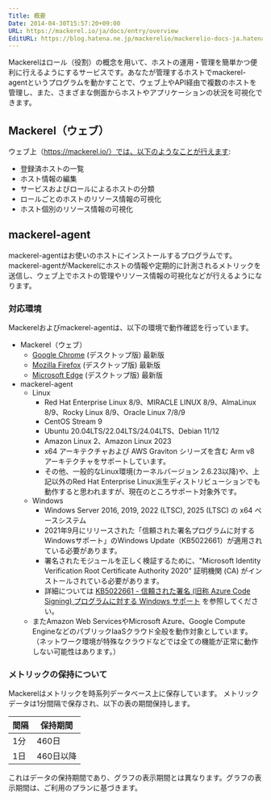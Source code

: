 ```yaml
---
Title: 概要
Date: 2014-04-30T15:57:20+09:00
URL: https://mackerel.io/ja/docs/entry/overview
EditURL: https://blog.hatena.ne.jp/mackerelio/mackerelio-docs-ja.hatenablog.mackerel.io/atom/entry/12921228815722985455
---
```


Mackerelはロール（役割）の概念を用いて、ホストの運用・管理を簡単かつ便利に行えるようにするサービスです。あなたが管理するホストでmackerel-agentというプログラムを動かすことで、ウェブ上やAPI経由で複数のホストを管理し、また、さまざまな側面からホストやアプリケーションの状況を可視化できます。

<!-- [Features](https://mackerel.io/ja/features)もあわせてご覧ください。-->

## Mackerel（ウェブ）

ウェブ上（https://mackerel.io/）では、以下のようなことが行えます:

- 登録済ホストの一覧
- ホスト情報の編集
- サービスおよびロールによるホストの分類
- ロールごとのホストのリソース情報の可視化
- ホスト個別のリソース情報の可視化

## mackerel-agent

mackerel-agentはお使いのホストにインストールするプログラムです。mackerel-agentがMackerelにホストの情報や定期的に計測されるメトリックを送信し、ウェブ上でホストの管理やリソース情報の可視化などが行えるようになります。


<h3 id="support-environments">対応環境</h3>

Mackerelおよびmackerel-agentは、以下の環境で動作確認を行っています。

- Mackerel（ウェブ）
  - [Google Chrome](https://www.google.com/chrome/) (デスクトップ版) 最新版
  - [Mozilla Firefox](https://www.mozilla.org/firefox/) (デスクトップ版) 最新版
  - [Microsoft Edge](https://www.microsoft.com/edge) (デスクトップ版) 最新版
- mackerel-agent
    - Linux
        - Red Hat Enterprise Linux 8/9、MIRACLE LINUX 8/9、AlmaLinux 8/9、Rocky Linux 8/9、Oracle Linux 7/8/9
        - CentOS Stream 9
        - Ubuntu 20.04LTS/22.04LTS/24.04LTS、Debian 11/12
        - Amazon Linux 2、Amazon Linux 2023
        - x64 アーキテクチャおよび AWS Graviton シリーズを含む Arm v8 アーキテクチャをサポートしています。
        - その他、一般的なLinux環境(カーネルバージョン 2.6.23以降)や、上記以外のRed Hat Enterprise Linux派生ディストリビューションでも動作すると思われますが、現在のところサポート対象外です。
    - Windows
        - Windows Server 2016, 2019, 2022 (LTSC), 2025 (LTSC) の x64 ベースシステム
        - 2021年9月にリリースされた「信頼された署名プログラムに対するWindowsサポート」のWindows Update（KB5022661）が適用されている必要があります。
        - 署名されたモジュールを正しく検証するために、"Microsoft Identity Verification Root Certificate Authority 2020" 証明機関 (CA) がインストールされている必要があります。
        - 詳細については [KB5022661 - 信頼された署名 (旧称 Azure Code Signing) プログラムに対する Windows サポート](https://support.microsoft.com/ja-jp/topic/kb5022661-%E4%BF%A1%E9%A0%BC%E3%81%95%E3%82%8C%E3%81%9F%E7%BD%B2%E5%90%8D-%E6%97%A7%E7%A7%B0-azure-code-signing-%E3%83%97%E3%83%AD%E3%82%B0%E3%83%A9%E3%83%A0%E3%81%AB%E5%AF%BE%E3%81%99%E3%82%8B-windows-%E3%82%B5%E3%83%9D%E3%83%BC%E3%83%88-4b505a31-fa1e-4ea6-85dd-6630229e8ef4) を参照してください。
    - またAmazon Web ServicesやMicrosoft Azure、Google Compute EngineなどのパブリックIaaSクラウド全般を動作対象としています。（ネットワーク環境が特殊なクラウドなどでは全ての機能が正常に動作しない可能性はあります。）

<h3 id="tsdb-spec">メトリックの保持について</h3>

Mackerelはメトリックを時系列データベース上に保存しています。
メトリックデータは1分間隔で保存され、以下の表の期間保持します。

| 間隔  | 保持期間  |
|-------|-----------|
| 1分   | 460日     |
| 1日   | 460日以降 |

これはデータの保持期間であり、グラフの表示期間とは異なります。グラフの表示期間は、ご利用のプランに基づきます。

